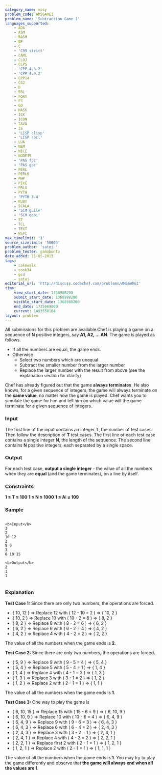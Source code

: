 ```yaml
---
category_name: easy
problem_code: AMSGAME1
problem_name: 'Subtraction Game 1'
languages_supported:
    - ADA
    - ASM
    - BASH
    - BF
    - C
    - 'C99 strict'
    - CAML
    - CLOJ
    - CLPS
    - 'CPP 4.3.2'
    - 'CPP 4.9.2'
    - CPP14
    - CS2
    - D
    - ERL
    - FORT
    - FS
    - GO
    - HASK
    - ICK
    - ICON
    - JAVA
    - JS
    - 'LISP clisp'
    - 'LISP sbcl'
    - LUA
    - NEM
    - NICE
    - NODEJS
    - 'PAS fpc'
    - 'PAS gpc'
    - PERL
    - PERL6
    - PHP
    - PIKE
    - PRLG
    - PYTH
    - 'PYTH 3.4'
    - RUBY
    - SCALA
    - 'SCM guile'
    - 'SCM qobi'
    - ST
    - TCL
    - TEXT
    - WSPC
max_timelimit: '1'
source_sizelimit: '50000'
problem_author: 'satej '
problem_tester: gamabunta
date_added: 11-05-2013
tags:
    - cakewalk
    - cook34
    - gcd
    - satej
editorial_url: 'http://discuss.codechef.com/problems/AMSGAME1'
time:
    view_start_date: 1368988200
    submit_start_date: 1368988200
    visible_start_date: 1368988200
    end_date: 1735669800
    current: 1493558104
layout: problem
---
```

All submissions for this problem are available.Chef is playing a game on a sequence of **N** positive integers, say **A1, A2, ... AN**. The game is played as follows.

- If all the numbers are equal, the game ends.
- Otherwise 
  - Select two numbers which are unequal
  - Subtract the smaller number from the larger number
  - Replace the larger number with the result from above (see the explanation section for clarity)

Chef has already figured out that the game **always terminates**. He also knows, for a given sequence of integers, the game will always terminate on the **same value**, no matter how the game is played. Chef wants you to simulate the game for him and tell him on which value will the game terminate for a given sequence of integers.

### Input

The first line of the input contains an integer **T**, the number of test cases. Then follow the description of **T** test cases. The first line of each test case contains a single integer **N**, the length of the sequence. The second line contains **N** positive integers, each separated by a single space.

### Output

For each test case, **output a single integer** - the value of all the numbers when they are **equal** (and the game terminates), on a line by itself.

### Constraints

**1 ≤ T ≤ 100**
**1 ≤ N ≤ 1000**
**1 ≤ Ai ≤ 109**

### Sample

```

<b>Input</b>
3
2
10 12
2
5 9
3
6 10 15

<b>Output</b>
2
1
1


```
### Explanation

**Test Case 1:** Since there are only two numbers, the operations are forced.

- { 10, 12 } => Replace 12 with ( 12 - 10 = 2 ) => { 10, 2 }
- { 10, 2 } => Replace 10 with ( 10 - 2 = 8 ) => { 8, 2 }
- { 8, 2 } => Replace 8 with ( 8 - 2 = 6 ) => { 6, 2 }
- { 6, 2 } => Replace 6 with ( 6 - 2 = 4 ) => { 4, 2 }
- { 4, 2 } => Replace 4 with ( 4 - 2 = 2 ) => { 2, 2 }

The value of all the numbers when the game ends is **2**.

**Test Case 2:** Since there are only two numbers, the operations are forced.

- { 5, 9 } => Replace 9 with ( 9 - 5 = 4 ) => { 5, 4 }
- { 5, 4 } => Replace 5 with ( 5 - 4 = 1 ) => { 1, 4 }
- { 1, 4 } => Replace 4 with ( 4 - 1 = 3 ) => { 1, 3 }
- { 1, 3 } => Replace 3 with ( 3 - 1 = 2 ) => { 1, 2 }
- { 1, 2 } => Replace 2 with ( 2 - 1 = 1 ) => { 1, 1 }

The value of all the numbers when the game ends is **1**.

**Test Case 3:** One way to play the game is

- { 6, 10, 15 } => Replace 15 with ( 15 - 6 = 9 ) => { 6, 10, 9 }
- { 6, 10, 9 } => Replace 10 with ( 10 - 6 = 4 ) => { 6, 4, 9 }
- { 6, 4, 9 } => Replace 9 with ( 9 - 6 = 3 ) => { 6, 4, 3 }
- { 6, 4, 3 } => Replace 6 with ( 6 - 4 = 2 ) => { 2, 4, 3 }
- { 2, 4, 3 } => Replace 3 with ( 3 - 2 = 1 ) => { 2, 4, 1 }
- { 2, 4, 1 } => Replace 4 with ( 4 - 2 = 2 ) => { 2, 2, 1 }
- { 2, 2, 1 } => Replace first 2 with ( 2 - 1 = 1 ) => { 1, 2, 1 }
- { 1, 2, 1 } => Replace 2 with ( 2 - 1 = 1 ) => { 1, 1, 1 }

The value of all the numbers when the game ends is **1**. You may try to play the game differently and observe that **the game will always end when all the values are 1**.